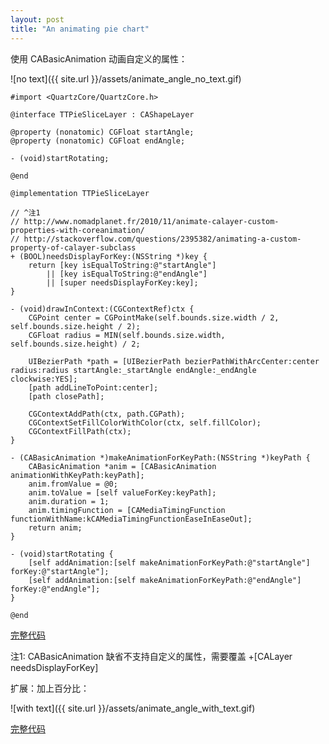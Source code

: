 ```yaml
---
layout: post
title: "An animating pie chart"
---
```


使用 CABasicAnimation 动画自定义的属性：

![no text]({{ site.url }}/assets/animate_angle_no_text.gif)

```objc
#import <QuartzCore/QuartzCore.h>

@interface TTPieSliceLayer : CAShapeLayer

@property (nonatomic) CGFloat startAngle;
@property (nonatomic) CGFloat endAngle;

- (void)startRotating;

@end

@implementation TTPieSliceLayer

// ^注1
// http://www.nomadplanet.fr/2010/11/animate-calayer-custom-properties-with-coreanimation/
// http://stackoverflow.com/questions/2395382/animating-a-custom-property-of-calayer-subclass
+ (BOOL)needsDisplayForKey:(NSString *)key {
    return [key isEqualToString:@"startAngle"]
        || [key isEqualToString:@"endAngle"]
        || [super needsDisplayForKey:key];
}

- (void)drawInContext:(CGContextRef)ctx {
    CGPoint center = CGPointMake(self.bounds.size.width / 2, self.bounds.size.height / 2);
    CGFloat radius = MIN(self.bounds.size.width, self.bounds.size.height) / 2;

    UIBezierPath *path = [UIBezierPath bezierPathWithArcCenter:center radius:radius startAngle:_startAngle endAngle:_endAngle clockwise:YES];
    [path addLineToPoint:center];
    [path closePath];

    CGContextAddPath(ctx, path.CGPath);
    CGContextSetFillColorWithColor(ctx, self.fillColor);
    CGContextFillPath(ctx);
}

- (CABasicAnimation *)makeAnimationForKeyPath:(NSString *)keyPath {
    CABasicAnimation *anim = [CABasicAnimation animationWithKeyPath:keyPath];
    anim.fromValue = @0;
    anim.toValue = [self valueForKey:keyPath];
    anim.duration = 1;
    anim.timingFunction = [CAMediaTimingFunction functionWithName:kCAMediaTimingFunctionEaseInEaseOut];
    return anim;
}

- (void)startRotating {
    [self addAnimation:[self makeAnimationForKeyPath:@"startAngle"] forKey:@"startAngle"];
    [self addAnimation:[self makeAnimationForKeyPath:@"endAngle"] forKey:@"endAngle"];
}

@end
```
[完整代码](https://github.com/shyang/PieChart/blob/7c38518efc2325e08e432db4fbc5992b6ccc36b3/PieChart/TTPieSliceLayer.m)

注1: CABasicAnimation 缺省不支持自定义的属性，需要覆盖 +[CALayer needsDisplayForKey]



扩展：加上百分比：

![with text]({{ site.url }}/assets/animate_angle_with_text.gif)

[完整代码](https://github.com/shyang/PieChart/blob/b43d8c71d5848295eaf506fa8eedd1414cf0f824/PieChart/TTPieSliceLayer.m)
